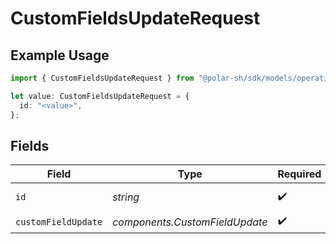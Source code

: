 # CustomFieldsUpdateRequest

## Example Usage

```typescript
import { CustomFieldsUpdateRequest } from "@polar-sh/sdk/models/operations/customfieldsupdate.js";

let value: CustomFieldsUpdateRequest = {
  id: "<value>",
};
```

## Fields

| Field                          | Type                           | Required                       | Description                    |
| ------------------------------ | ------------------------------ | ------------------------------ | ------------------------------ |
| `id`                           | *string*                       | :heavy_check_mark:             | The custom field ID.           |
| `customFieldUpdate`            | *components.CustomFieldUpdate* | :heavy_check_mark:             | N/A                            |
